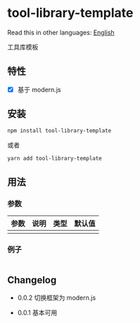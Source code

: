 # tool-library-template

<!-- [![NPM Version](https://badgen.net/npm/v/tool-library-template)](https://www.npmjs.com/package/tool-library-template) -->

Read this in other languages:
[English](https://github.com/wsafight/tool-library-template/blob/main/README.EN.md)

工具库模板

## 特性

- [x] 基于 modern.js

## 安装

```bash
npm install tool-library-template
```

或者

```bash
yarn add tool-library-template
```

## 用法

### 参数

| 参数                | 说明                       | 类型                                             | 默认值       |
| :---------------- | :----------------------- | :--------------------------------------------- | :-------- |
|             |                       |                             |         |


### 例子

```ts

```

## Changelog

- 0.0.2 切换框架为 modern.js

- 0.0.1 基本可用
